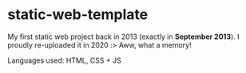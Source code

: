 # static-web-template
My first static web project back in 2013 (exactly in **September 2013**). 
I proudly re-uploaded it in 2020 :> Aww, what a memory!

Languages used: HTML, CSS + JS
